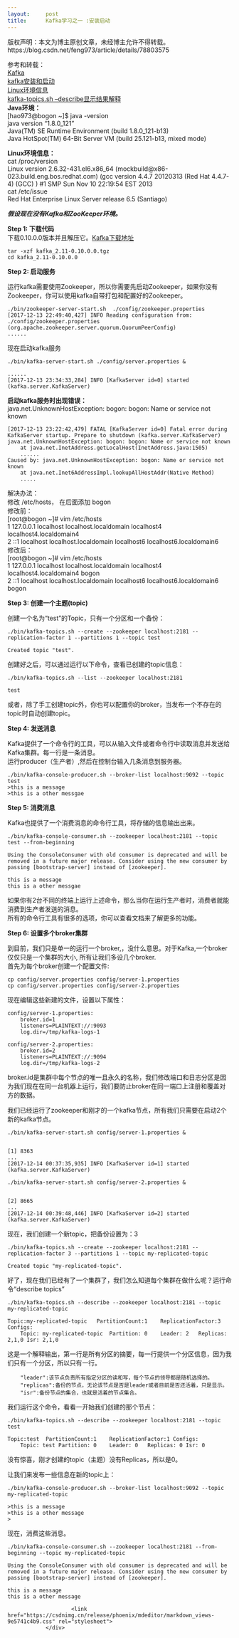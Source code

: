 ```yaml
---
layout:     post
title:      Kafka学习之一 :安装启动
---
```

<div id="article_content" class="article_content clearfix csdn-tracking-statistics" data-pid="blog" data-mod="popu_307" data-dsm="post">
								<div class="article-copyright">
					版权声明：本文为博主原创文章，未经博主允许不得转载。					https://blog.csdn.net/feng973/article/details/78803575				</div>
								            <div id="content_views" class="markdown_views prism-atom-one-dark">
							<!-- flowchart 箭头图标 勿删 -->
							<svg xmlns="http://www.w3.org/2000/svg" style="display: none;"><path stroke-linecap="round" d="M5,0 0,2.5 5,5z" id="raphael-marker-block" style="-webkit-tap-highlight-color: rgba(0, 0, 0, 0);"></path></svg>
							<p>参考和转载： <br>
<a href="http://kafka.apache.org/intro" rel="nofollow">Kafka</a> <br>
<a href="http://orchome.com/6" rel="nofollow">kafka安装和启动</a> <br>
<a href="http://www.linuxidc.com/Linux/2016-05/131749.htm" rel="nofollow">Linux环境信息</a> <br>
<a href="http://blog.51cto.com/10120275/1865479" rel="nofollow">kafka-topics.sh –describe显示结果解释</a> <br>
<strong>Java环境：</strong> <br>
[hao973@bogon ~]$ java -version <br>
java version “1.8.0_121” <br>
Java(TM) SE Runtime Environment (build 1.8.0_121-b13) <br>
Java HotSpot(TM) 64-Bit Server VM (build 25.121-b13, mixed mode)</p>

<p><strong>Linux环境信息：</strong> <br>
cat /proc/version <br>
Linux version 2.6.32-431.el6.x86_64 (mockbuild@x86-023.build.eng.bos.redhat.com) (gcc version 4.4.7 20120313 (Red Hat 4.4.7-4) (GCC) ) #1 SMP Sun Nov 10 22:19:54 EST 2013 <br>
cat /etc/issue <br>
Red Hat Enterprise Linux Server release 6.5 (Santiago)</p>

<p><strong><em>假设现在没有Kafka和ZooKeeper环境。</em></strong></p>

<p><strong>Step 1: 下载代码</strong> <br>
下载0.10.0.0版本并且解压它。<a href="http://kafka.apache.org/downloads" rel="nofollow">Kafka下载地址</a></p>

<pre class="prettyprint"><code class=" hljs autohotkey">tar -xzf kafk<span class="hljs-built_in">a_2</span>.<span class="hljs-number">11</span>-<span class="hljs-number">0.10</span>.<span class="hljs-number">0.0</span>.tgz 
cd kafk<span class="hljs-built_in">a_2</span>.<span class="hljs-number">11</span>-<span class="hljs-number">0.10</span>.<span class="hljs-number">0.0</span></code></pre>

<p><strong>Step 2: 启动服务</strong></p>

<p>运行kafka需要使用Zookeeper，所以你需要先启动Zookeeper，如果你没有Zookeeper，你可以使用kafka自带打包和配置好的Zookeeper。</p>



<pre class="prettyprint"><code class=" hljs avrasm">./bin/zookeeper-server-start<span class="hljs-preprocessor">.sh</span>  ./config/zookeeper<span class="hljs-preprocessor">.properties</span> 
[<span class="hljs-number">2017</span>-<span class="hljs-number">12</span>-<span class="hljs-number">13</span> <span class="hljs-number">22</span>:<span class="hljs-number">49</span>:<span class="hljs-number">40</span>,<span class="hljs-number">427</span>] INFO Reading configuration from: ./config/zookeeper<span class="hljs-preprocessor">.properties</span> (org<span class="hljs-preprocessor">.apache</span><span class="hljs-preprocessor">.zookeeper</span><span class="hljs-preprocessor">.server</span><span class="hljs-preprocessor">.quorum</span><span class="hljs-preprocessor">.QuorumPeerConfig</span>)
......
</code></pre>

<p>现在启动kafka服务</p>



<pre class="prettyprint"><code class=" hljs avrasm">./bin/kafka-server-start<span class="hljs-preprocessor">.sh</span> ./config/server<span class="hljs-preprocessor">.properties</span> &amp;

......
[<span class="hljs-number">2017</span>-<span class="hljs-number">12</span>-<span class="hljs-number">13</span> <span class="hljs-number">23</span>:<span class="hljs-number">34</span>:<span class="hljs-number">33</span>,<span class="hljs-number">284</span>] INFO [KafkaServer id=<span class="hljs-number">0</span>] started (kafka<span class="hljs-preprocessor">.server</span><span class="hljs-preprocessor">.KafkaServer</span>)</code></pre>

<p><strong>启动kafka服务时出现错误：</strong> <br>
java.net.UnknownHostException: bogon: bogon: Name or service not known</p>



<pre class="prettyprint"><code class=" hljs oxygene">[<span class="hljs-number">2017</span>-<span class="hljs-number">12</span>-<span class="hljs-number">13</span> <span class="hljs-number">23</span>:<span class="hljs-number">22</span>:<span class="hljs-number">42</span>,<span class="hljs-number">479</span>] FATAL [KafkaServer id=<span class="hljs-number">0</span>] Fatal error during KafkaServer startup. Prepare <span class="hljs-keyword">to</span> shutdown (kafka.server.KafkaServer)
java.net.UnknownHostException: bogon: bogon: Name <span class="hljs-keyword">or</span> service <span class="hljs-keyword">not</span> known
    at java.net.InetAddress.getLocalHost(InetAddress.java:<span class="hljs-number">1505</span>)
    ......
Caused <span class="hljs-keyword">by</span>: java.net.UnknownHostException: bogon: Name <span class="hljs-keyword">or</span> service <span class="hljs-keyword">not</span> known
    at java.net.Inet6AddressImpl.lookupAllHostAddr(Native <span class="hljs-function"><span class="hljs-keyword">Method</span>)
    .....</span></code></pre>

<p>解决办法： <br>
修改 /etc/hosts， 在后面添加 bogon <br>
修改前： <br>
[root@bogon ~]# vim /etc/hosts <br>
  1 127.0.0.1   localhost localhost.localdomain localhost4 localhost4.localdomain4  <br>
  2 ::1         localhost localhost.localdomain localhost6 localhost6.localdomain6  <br>
修改后： <br>
[root@bogon ~]# vim /etc/hosts <br>
  1 127.0.0.1   localhost localhost.localdomain localhost4 localhost4.localdomain4 bogon <br>
  2 ::1         localhost localhost.localdomain localhost6 localhost6.localdomain6 bogon</p>

<p><strong>Step 3: 创建一个主题(topic)</strong></p>

<p>创建一个名为“test”的Topic，只有一个分区和一个备份：</p>



<pre class="prettyprint"><code class=" hljs brainfuck"><span class="hljs-string">.</span><span class="hljs-comment">/bin/kafka</span><span class="hljs-literal">-</span><span class="hljs-comment">topics</span><span class="hljs-string">.</span><span class="hljs-comment">sh</span> <span class="hljs-literal">-</span><span class="hljs-literal">-</span><span class="hljs-comment">create</span> <span class="hljs-literal">-</span><span class="hljs-literal">-</span><span class="hljs-comment">zookeeper</span> <span class="hljs-comment">localhost:2181</span> <span class="hljs-literal">-</span><span class="hljs-literal">-</span><span class="hljs-comment">replication</span><span class="hljs-literal">-</span><span class="hljs-comment">factor</span> <span class="hljs-comment">1</span> <span class="hljs-literal">-</span><span class="hljs-literal">-</span><span class="hljs-comment">partitions</span> <span class="hljs-comment">1</span> <span class="hljs-literal">-</span><span class="hljs-literal">-</span><span class="hljs-comment">topic</span> <span class="hljs-comment">test</span>

<span class="hljs-comment">Created</span> <span class="hljs-comment">topic</span> <span class="hljs-comment">"test"</span><span class="hljs-string">.</span></code></pre>

<p>创建好之后，可以通过运行以下命令，查看已创建的topic信息：</p>



<pre class="prettyprint"><code class=" hljs brainfuck"><span class="hljs-string">.</span><span class="hljs-comment">/bin/kafka</span><span class="hljs-literal">-</span><span class="hljs-comment">topics</span><span class="hljs-string">.</span><span class="hljs-comment">sh</span> <span class="hljs-literal">-</span><span class="hljs-literal">-</span><span class="hljs-comment">list</span> <span class="hljs-literal">-</span><span class="hljs-literal">-</span><span class="hljs-comment">zookeeper</span> <span class="hljs-comment">localhost:2181</span>

<span class="hljs-comment">test</span></code></pre>

<p>或者，除了手工创建topic外，你也可以配置你的broker，当发布一个不存在的topic时自动创建topic。</p>

<p><strong>Step 4: 发送消息</strong></p>

<p>Kafka提供了一个命令行的工具，可以从输入文件或者命令行中读取消息并发送给Kafka集群。每一行是一条消息。 <br>
运行producer（生产者）,然后在控制台输入几条消息到服务器。</p>



<pre class="prettyprint"><code class=" hljs coffeescript">./bin/kafka-<span class="hljs-built_in">console</span>-producer.sh --broker-list <span class="hljs-attribute">localhost</span>:<span class="hljs-number">9092</span> --topic test 
&gt;<span class="hljs-keyword">this</span> <span class="hljs-keyword">is</span> a message
&gt;<span class="hljs-keyword">this</span> <span class="hljs-keyword">is</span> a other messgae</code></pre>

<p><strong>Step 5: 消费消息</strong></p>

<p>Kafka也提供了一个消费消息的命令行工具，将存储的信息输出出来。</p>



<pre class="prettyprint"><code class=" hljs oxygene">./bin/kafka-console-consumer.sh --zookeeper localhost:<span class="hljs-number">2181</span> --topic test --<span class="hljs-keyword">from</span>-beginning

<span class="hljs-keyword">Using</span> the ConsoleConsumer <span class="hljs-keyword">with</span> <span class="hljs-keyword">old</span> consumer <span class="hljs-keyword">is</span> <span class="hljs-keyword">deprecated</span> <span class="hljs-keyword">and</span> will be removed <span class="hljs-keyword">in</span> a <span class="hljs-keyword">future</span> major release. Consider <span class="hljs-keyword">using</span> the <span class="hljs-keyword">new</span> consumer <span class="hljs-keyword">by</span> passing [bootstrap-server] instead <span class="hljs-keyword">of</span> [zookeeper].

this <span class="hljs-keyword">is</span> a message
this <span class="hljs-keyword">is</span> a other messgae</code></pre>

<p>如果你有2台不同的终端上运行上述命令，那么当你在运行生产者时，消费者就能消费到生产者发送的消息。 <br>
所有的命令行工具有很多的选项，你可以查看文档来了解更多的功能。</p>

<p><strong>Step 6: 设置多个broker集群</strong></p>

<p>到目前，我们只是单一的运行一个broker,，没什么意思。对于Kafka,一个broker仅仅只是一个集群的大小, 所有让我们多设几个broker. <br>
首先为每个broker创建一个配置文件:</p>



<pre class="prettyprint"><code class=" hljs axapta">cp config/<span class="hljs-keyword">server</span>.properties config/<span class="hljs-keyword">server</span>-<span class="hljs-number">1.</span>properties 
cp config/<span class="hljs-keyword">server</span>.properties config/<span class="hljs-keyword">server</span>-<span class="hljs-number">2.</span>properties</code></pre>

<p>现在编辑这些新建的文件，设置以下属性：</p>



<pre class="prettyprint"><code class=" hljs ruby">config/server-<span class="hljs-number">1</span>.<span class="hljs-symbol">properties:</span> 
    broker.id=<span class="hljs-number">1</span> 
    listeners=<span class="hljs-constant">PLAINTEXT</span><span class="hljs-symbol">://</span><span class="hljs-symbol">:</span><span class="hljs-number">9093</span> 
    log.dir=<span class="hljs-regexp">/tmp/kafka</span>-logs-<span class="hljs-number">1</span>

config/server-<span class="hljs-number">2</span>.<span class="hljs-symbol">properties:</span> 
    broker.id=<span class="hljs-number">2</span> 
    listeners=<span class="hljs-constant">PLAINTEXT</span><span class="hljs-symbol">://</span><span class="hljs-symbol">:</span><span class="hljs-number">9094</span> 
    log.dir=<span class="hljs-regexp">/tmp/kafka</span>-logs-<span class="hljs-number">2</span></code></pre>

<p>broker.id是集群中每个节点的唯一且永久的名称，我们修改端口和日志分区是因为我们现在在同一台机器上运行，我们要防止broker在同一端口上注册和覆盖对方的数据。</p>

<p>我们已经运行了zookeeper和刚才的一个kafka节点，所有我们只需要在启动2个新的kafka节点。</p>



<pre class="prettyprint"><code class=" hljs r">./bin/kafka-server-start.sh config/server-<span class="hljs-number">1.</span>properties &amp;


[<span class="hljs-number">1</span>] <span class="hljs-number">8363</span>
<span class="hljs-keyword">...</span>
[<span class="hljs-number">2017</span>-<span class="hljs-number">12</span>-<span class="hljs-number">14</span> <span class="hljs-number">00</span>:<span class="hljs-number">37</span>:<span class="hljs-number">35</span>,<span class="hljs-number">935</span>] INFO [KafkaServer id=<span class="hljs-number">1</span>] started (kafka.server.KafkaServer)

./bin/kafka-server-start.sh config/server-<span class="hljs-number">2.</span>properties &amp;


[<span class="hljs-number">2</span>] <span class="hljs-number">8665</span>
<span class="hljs-keyword">...</span>
[<span class="hljs-number">2017</span>-<span class="hljs-number">12</span>-<span class="hljs-number">14</span> <span class="hljs-number">00</span>:<span class="hljs-number">39</span>:<span class="hljs-number">48</span>,<span class="hljs-number">446</span>] INFO [KafkaServer id=<span class="hljs-number">2</span>] started (kafka.server.KafkaServer)</code></pre>

<p>现在，我们创建一个新topic，把备份设置为：3</p>



<pre class="prettyprint"><code class=" hljs brainfuck"><span class="hljs-string">.</span><span class="hljs-comment">/bin/kafka</span><span class="hljs-literal">-</span><span class="hljs-comment">topics</span><span class="hljs-string">.</span><span class="hljs-comment">sh</span> <span class="hljs-literal">-</span><span class="hljs-literal">-</span><span class="hljs-comment">create</span> <span class="hljs-literal">-</span><span class="hljs-literal">-</span><span class="hljs-comment">zookeeper</span> <span class="hljs-comment">localhost:2181</span> <span class="hljs-literal">-</span><span class="hljs-literal">-</span><span class="hljs-comment">replication</span><span class="hljs-literal">-</span><span class="hljs-comment">factor</span> <span class="hljs-comment">3</span> <span class="hljs-literal">-</span><span class="hljs-literal">-</span><span class="hljs-comment">partitions</span> <span class="hljs-comment">1</span> <span class="hljs-literal">-</span><span class="hljs-literal">-</span><span class="hljs-comment">topic</span> <span class="hljs-comment">my</span><span class="hljs-literal">-</span><span class="hljs-comment">replicated</span><span class="hljs-literal">-</span><span class="hljs-comment">topic</span>

<span class="hljs-comment">Created</span> <span class="hljs-comment">topic</span> <span class="hljs-comment">"my</span><span class="hljs-literal">-</span><span class="hljs-comment">replicated</span><span class="hljs-literal">-</span><span class="hljs-comment">topic"</span><span class="hljs-string">.</span></code></pre>

<p>好了，现在我们已经有了一个集群了，我们怎么知道每个集群在做什么呢？运行命令“describe topics”</p>



<pre class="prettyprint"><code class=" hljs lasso"><span class="hljs-built_in">.</span>/bin/kafka<span class="hljs-attribute">-topics</span><span class="hljs-built_in">.</span>sh <span class="hljs-subst">--</span>describe <span class="hljs-subst">--</span>zookeeper localhost:<span class="hljs-number">2181</span> <span class="hljs-subst">--</span>topic my<span class="hljs-attribute">-replicated</span><span class="hljs-attribute">-topic</span>

Topic:my<span class="hljs-attribute">-replicated</span><span class="hljs-attribute">-topic</span>   PartitionCount:<span class="hljs-number">1</span>    ReplicationFactor:<span class="hljs-number">3</span> Configs:
    Topic: my<span class="hljs-attribute">-replicated</span><span class="hljs-attribute">-topic</span>  Partition: <span class="hljs-number">0</span>    Leader: <span class="hljs-number">2</span>   Replicas: <span class="hljs-number">2</span>,<span class="hljs-number">1</span>,<span class="hljs-number">0</span> Isr: <span class="hljs-number">2</span>,<span class="hljs-number">1</span>,<span class="hljs-number">0</span></code></pre>

<p>这是一个解释输出，第一行是所有分区的摘要，每一行提供一个分区信息，因为我们只有一个分区，所以只有一行。</p>



<pre class="prettyprint"><code class=" hljs bash">    <span class="hljs-string">"leader"</span>:该节点负责所有指定分区的读和写，每个节点的领导都是随机选择的。
    <span class="hljs-string">"replicas"</span>:备份的节点，无论该节点是否是leader或者目前是否还活着，只是显示。
    <span class="hljs-string">"isr"</span>:备份节点的集合，也就是活着的节点集合。</code></pre>

<p>我们运行这个命令，看看一开始我们创建的那个节点：</p>



<pre class="prettyprint"><code class=" hljs brainfuck"><span class="hljs-string">.</span><span class="hljs-comment">/bin/kafka</span><span class="hljs-literal">-</span><span class="hljs-comment">topics</span><span class="hljs-string">.</span><span class="hljs-comment">sh</span> <span class="hljs-literal">-</span><span class="hljs-literal">-</span><span class="hljs-comment">describe</span> <span class="hljs-literal">-</span><span class="hljs-literal">-</span><span class="hljs-comment">zookeeper</span> <span class="hljs-comment">localhost:2181</span> <span class="hljs-literal">-</span><span class="hljs-literal">-</span><span class="hljs-comment">topic</span> <span class="hljs-comment">test</span>

<span class="hljs-comment">Topic:test</span>  <span class="hljs-comment">PartitionCount:1</span>    <span class="hljs-comment">ReplicationFactor:1</span> <span class="hljs-comment">Configs:</span>
    <span class="hljs-comment">Topic:</span> <span class="hljs-comment">test</span> <span class="hljs-comment">Partition:</span> <span class="hljs-comment">0</span>    <span class="hljs-comment">Leader:</span> <span class="hljs-comment">0</span>   <span class="hljs-comment">Replicas:</span> <span class="hljs-comment">0</span> <span class="hljs-comment">Isr:</span> <span class="hljs-comment">0</span></code></pre>

<p>没有惊喜，刚才创建的topic（主题）没有Replicas，所以是0。</p>

<p>让我们来发布一些信息在新的topic上：</p>



<pre class="prettyprint"><code class=" hljs coffeescript">./bin/kafka-<span class="hljs-built_in">console</span>-producer.sh --broker-list <span class="hljs-attribute">localhost</span>:<span class="hljs-number">9092</span> --topic my-replicated-topic

&gt;<span class="hljs-keyword">this</span> <span class="hljs-keyword">is</span> a message
&gt;<span class="hljs-keyword">this</span> <span class="hljs-keyword">is</span> a other message
&gt;
</code></pre>

<p>现在，消费这些消息。</p>



<pre class="prettyprint"><code class=" hljs oxygene">./bin/kafka-console-consumer.sh --zookeeper localhost:<span class="hljs-number">2181</span> --<span class="hljs-keyword">from</span>-beginning --topic my-replicated-topic

<span class="hljs-keyword">Using</span> the ConsoleConsumer <span class="hljs-keyword">with</span> <span class="hljs-keyword">old</span> consumer <span class="hljs-keyword">is</span> <span class="hljs-keyword">deprecated</span> <span class="hljs-keyword">and</span> will be removed <span class="hljs-keyword">in</span> a <span class="hljs-keyword">future</span> major release. Consider <span class="hljs-keyword">using</span> the <span class="hljs-keyword">new</span> consumer <span class="hljs-keyword">by</span> passing [bootstrap-server] instead <span class="hljs-keyword">of</span> [zookeeper].

this <span class="hljs-keyword">is</span> a message
this <span class="hljs-keyword">is</span> a other message
</code></pre>            </div>
						<link href="https://csdnimg.cn/release/phoenix/mdeditor/markdown_views-9e5741c4b9.css" rel="stylesheet">
                </div>
